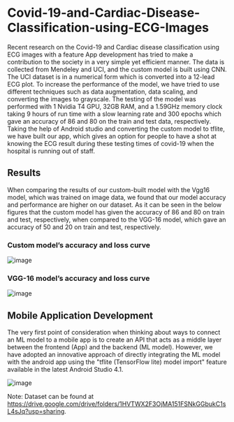 # Covid-19-and-Cardiac-Disease-Classification-using-ECG-Images

Recent research on the Covid-19 and Cardiac disease classification using ECG images with a feature App development has tried to make a contribution to the society in a very simple yet efficient manner. The data is collected from Mendeley and UCI, and the custom model is built using CNN. The UCI dataset is in a numerical form which is converted into a 12-lead ECG plot. To increase the performance of the model, we have tried to use different techniques such as data augmentation, data scaling, and converting the images to grayscale. The testing of the model was performed with 1 Nvidia T4 GPU, 32GB RAM, and a 1.59GHz memory clock taking 9 hours of run time with a slow learning rate and  300 epochs which gave an accuracy of 86 and 80 on the train and test data, respectively. Taking the help of Android studio and converting the custom model to tflite, we have built our app, which gives an option for people to have a shot at knowing the ECG result during these testing times of covid-19 when the hospital is running out of staff.

## Results

When comparing the results of our custom-built model with the Vgg16 model, which was trained on image data, we found that our model accuracy and performance are higher on our dataset.
As it can be seen in the below figures that the custom model has given the accuracy of 86 and 80 on train and test,  respectively, when compared to the VGG-16 model, which gave an accuracy of 50 and 20 on train and test, respectively.
### Custom model’s accuracy and loss curve
![image](https://user-images.githubusercontent.com/50734928/166563793-84c3783d-1d48-4f2c-a8be-c1cdc9aa7ed0.png)
### VGG-16 model’s accuracy and loss curve
![image](https://user-images.githubusercontent.com/50734928/166563901-2f1521be-9d8c-4a62-888c-6d1bc846357f.png)

## Mobile Application Development

The very first point of consideration when thinking about ways to connect an ML model to a mobile app is to create an API that acts as a middle layer between the frontend (App) and the backend (ML model). However, we have adopted an innovative approach of directly integrating the ML model with the android app using the "tflite (TensorFlow lite) model import" feature available in the latest Android Studio 4.1.

![image](https://user-images.githubusercontent.com/50734928/166563710-90bcffbb-12bf-46e9-9ca4-4a64d4f64c6b.png)

Note: Dataset can be found at https://drive.google.com/drive/folders/1HVTWX2F3OjMA151FSNkGGbukC1sL4sJq?usp=sharing.

